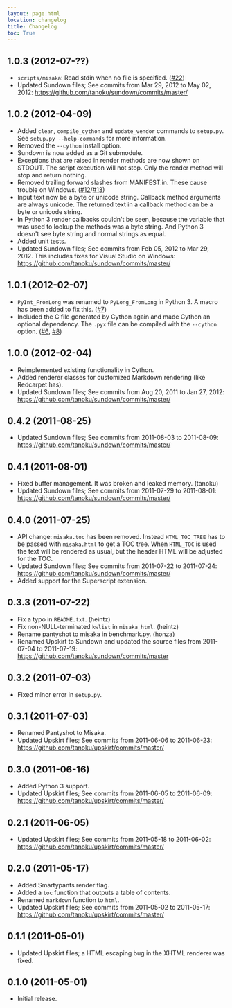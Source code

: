 ```yaml
---
layout: page.html
location: changelog
title: Changelog
toc: True
---
```


## 1.0.3 (2012-07-??)

 - `scripts/misaka`: Read stdin when no file is specified. ([#22][])
 - Updated Sundown files; See commits from Mar 29, 2012 to May 02, 2012:
   https://github.com/tanoku/sundown/commits/master/

[#22]: https://github.com/FSX/misaka/pull/22


## 1.0.2 (2012-04-09)

 - Added `clean`, `compile_cython` and `update_vendor` commands to `setup.py`.
   See `setup.py --help-commands` for more information.
 - Removed the `--cython` install option.
 - Sundown is now added as a Git submodule.
 - Exceptions that are raised in render methods are now shown on STDOUT. The
   script execution will not stop. Only the render method will stop and return
   nothing.
 - Removed trailing forward slashes from MANIFEST.in. These cause trouble on Windows.
   ([#12][]/[#13][])
 - Input text now be a byte or unicode string. Callback method arguments are
   always unicode. The returned text in a callback method can be a byte or unicode string.
 - In Python 3 render callbacks couldn't be seen, because the variable that was
   used to lookup the methods was a byte string. And Python 3 doesn't see
   byte string and normal strings as equal.
 - Added unit tests.
 - Updated Sundown files; See commits from Feb 05, 2012 to Mar 29, 2012.
   This includes fixes for Visual Studio on Windows:
   https://github.com/tanoku/sundown/commits/master/

[#12]: https://github.com/FSX/misaka/pull/12
[#13]: https://github.com/FSX/misaka/pull/13


## 1.0.1 (2012-02-07)

 - `PyInt_FromLong` was renamed to `PyLong_FromLong` in Python 3. A macro
   has been added to fix this. ([#7][])
 - Included the C file generated by Cython again and made Cython an optional
   dependency. The `.pyx` file can be compiled with the `--cython` option.
   ([#6][], [#8][])

[#6]: https://github.com/FSX/misaka/issues/6
[#7]: https://github.com/FSX/misaka/issues/7
[#8]: https://github.com/FSX/misaka/issues/8


## 1.0.0 (2012-02-04)

 - Reimplemented existing functionality in Cython.
 - Added renderer classes for customized Markdown rendering (like Redcarpet has).
 - Updated Sundown files; See commits from Aug 20, 2011 to Jan 27, 2012:
   https://github.com/tanoku/sundown/commits/master/


## 0.4.2 (2011-08-25)

 - Updated Sundown files; See commits from 2011-08-03 to 2011-08-09:
   https://github.com/tanoku/sundown/commits/master/


## 0.4.1 (2011-08-01)

 - Fixed buffer management. It was broken and leaked memory. (tanoku)
 - Updated Sundown files; See commits from 2011-07-29 to 2011-08-01:
   https://github.com/tanoku/sundown/commits/master/


## 0.4.0 (2011-07-25)

 - API change: `misaka.toc` has been removed. Instead `HTML_TOC_TREE` has to be
   passed with `misaka.html` to get a TOC tree. When `HTML_TOC` is used the
   text will be rendered as usual, but the header HTML will be adjusted for the
   TOC.
 - Updated Sundown files; See commits from 2011-07-22 to 2011-07-24:
   https://github.com/tanoku/sundown/commits/master/
 - Added support for the Superscript extension.


## 0.3.3 (2011-07-22)

 - Fix a typo in `README.txt`. (heintz)
 - Fix non-NULL-terminated `kwlist` in `misaka_html`. (heintz)
 - Rename pantyshot to misaka in benchmark.py. (honza)
 - Renamed Upskirt to Sundown and updated the source files from 2011-07-04
   to 2011-07-19: https://github.com/tanoku/sundown/commits/master


## 0.3.2 (2011-07-03)

 - Fixed minor error in `setup.py`.


## 0.3.1 (2011-07-03)

 - Renamed Pantyshot to Misaka.
 - Updated Upskirt files; See commits from 2011-06-06 to 2011-06-23:
   https://github.com/tanoku/upskirt/commits/master/


## 0.3.0 (2011-06-16)

 - Added Python 3 support.
 - Updated Upskirt files; See commits from 2011-06-05 to 2011-06-09:
   https://github.com/tanoku/upskirt/commits/master/


## 0.2.1 (2011-06-05)

 - Updated Upskirt files; See commits from 2011-05-18 to 2011-06-02:
   https://github.com/tanoku/upskirt/commits/master/


## 0.2.0 (2011-05-17)

 - Added Smartypants render flag.
 - Added a `toc` function that outputs a table of contents.
 - Renamed `markdown` function to `html`.
 - Updated Upskirt files; See commits from 2011-05-02 to 2011-05-17:
   https://github.com/tanoku/upskirt/commits/master/


## 0.1.1 (2011-05-01)

 - Updated Upskirt files; a HTML escaping bug in the XHTML renderer was fixed.


## 0.1.0 (2011-05-01)

 - Initial release.
